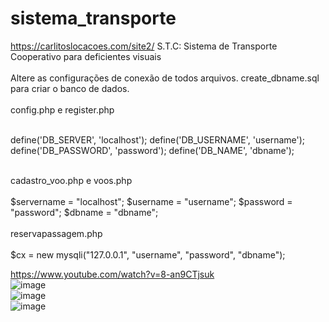 # sistema_transporte
https://carlitoslocacoes.com/site2/
S.T.C: Sistema de Transporte Cooperativo para deficientes visuais
<br><br>
Altere as configurações de conexão de todos arquivos. create_dbname.sql para criar o banco de dados.
<br><br>config.php e register.php

<br>
define('DB_SERVER', 'localhost');
define('DB_USERNAME', 'username');
define('DB_PASSWORD', 'password');
define('DB_NAME', 'dbname');
<br><br>

cadastro_voo.php e voos.php
<br><br>
$servername = "localhost";
$username = "username";
$password = "password";
$dbname = "dbname";
<br><br>
reservapassagem.php
<br><br>
$cx = new mysqli("127.0.0.1", "username", "password", "dbname");

https://www.youtube.com/watch?v=8-an9CTjsuk
<br>
![image](https://github.com/user-attachments/assets/0bd7abbb-f34a-44fd-b48e-0ec03d20706f)
<br>
![image](https://github.com/user-attachments/assets/6018f584-ecc6-4b38-a713-937c7bde746b)
<br>
![image](https://github.com/user-attachments/assets/9b2842d8-883a-4bc4-b0f4-eea226530e7e)

